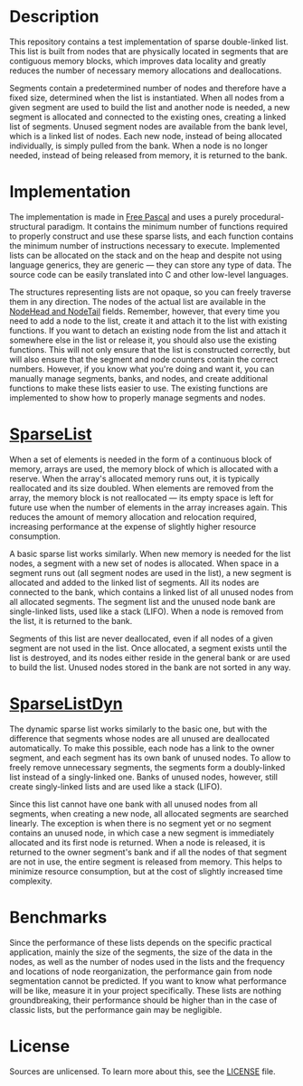 # Description

This repository contains a test implementation of sparse double-linked list. This list is built from nodes that are physically located in segments that are contiguous memory blocks, which improves data locality and greatly reduces the number of necessary memory allocations and deallocations.

Segments contain a predetermined number of nodes and therefore have a fixed size, determined when the list is instantiated. When all nodes from a given segment are used to build the list and another node is needed, a new segment is allocated and connected to the existing ones, creating a linked list of segments. Unused segment nodes are available from the bank level, which is a linked list of nodes. Each new node, instead of being allocated individually, is simply pulled from the bank. When a node is no longer needed, instead of being released from memory, it is returned to the bank.

# Implementation

The implementation is made in [Free Pascal](https://www.freepascal.org) and uses a purely procedural-structural paradigm. It contains the minimum number of functions required to properly construct and use these sparse lists, and each function contains the minimum number of instructions necessary to execute. Implemented lists can be allocated on the stack and on the heap and despite not using language generics, they are generic — they can store any type of data. The source code can be easily translated into C and other low-level languages.

The structures representing lists are not opaque, so you can freely traverse them in any direction. The nodes of the actual list are available in the [NodeHead and NodeTail](https://github.com/furious-programming/SparseList/blob/master/Source/SparseList.pp#L61-L62) fields. Remember, however, that every time you need to add a node to the list, create it and attach it to the list with existing functions. If you want to detach an existing node from the list and attach it somewhere else in the list or release it, you should also use the existing functions. This will not only ensure that the list is constructed correctly, but will also ensure that the segment and node counters contain the correct numbers. However, if you know what you're doing and want it, you can manually manage segments, banks, and nodes, and create additional functions to make these lists easier to use. The existing functions are implemented to show how to properly manage segments and nodes.

# [SparseList](Source/SparseList.pp)

When a set of elements is needed in the form of a continuous block of memory, arrays are used, the memory block of which is allocated with a reserve. When the array's allocated memory runs out, it is typically reallocated and its size doubled. When elements are removed from the array, the memory block is not reallocated — its empty space is left for future use when the number of elements in the array increases again. This reduces the amount of memory allocation and relocation required, increasing performance at the expense of slightly higher resource consumption.

A basic sparse list works similarly. When new memory is needed for the list nodes, a segment with a new set of nodes is allocated. When space in a segment runs out (all segment nodes are used in the list), a new segment is allocated and added to the linked list of segments. All its nodes are connected to the bank, which contains a linked list of all unused nodes from all allocated segments. The segment list and the unused node bank are single-linked lists, used like a stack (LIFO). When a node is removed from the list, it is returned to the bank.

Segments of this list are never deallocated, even if all nodes of a given segment are not used in the list. Once allocated, a segment exists until the list is destroyed, and its nodes either reside in the general bank or are used to build the list. Unused nodes stored in the bank are not sorted in any way.

# [SparseListDyn](Source/SparseListDyn.pp)

The dynamic sparse list works similarly to the basic one, but with the difference that segments whose nodes are all unused are deallocated automatically. To make this possible, each node has a link to the owner segment, and each segment has its own bank of unused nodes. To allow to freely remove unnecessary segments, the segments form a doubly-linked list instead of a singly-linked one. Banks of unused nodes, however, still create singly-linked lists and are used like a stack (LIFO).

Since this list cannot have one bank with all unused nodes from all segments, when creating a new node, all allocated segments are searched linearly. The exception is when there is no segment yet or no segment contains an unused node, in which case a new segment is immediately allocated and its first node is returned. When a node is released, it is returned to the owner segment's bank and if all the nodes of that segment are not in use, the entire segment is released from memory. This helps to minimize resource consumption, but at the cost of slightly increased time complexity.

# Benchmarks

Since the performance of these lists depends on the specific practical application, mainly the size of the segments, the size of the data in the nodes, as well as the number of nodes used in the lists and the frequency and locations of node reorganization, the performance gain from node segmentation cannot be predicted. If you want to know what performance will be like, measure it in your project specifically. These lists are nothing groundbreaking, their performance should be higher than in the case of classic lists, but the performance gain may be negligible.

# License

Sources are unlicensed. To learn more about this, see the [LICENSE](LICENSE) file.
